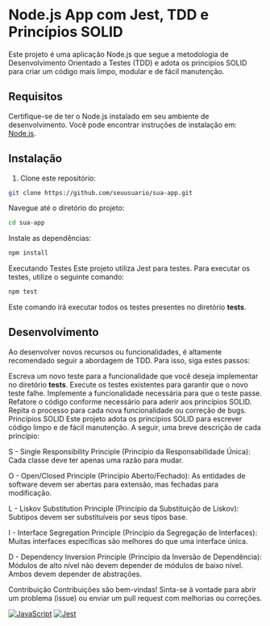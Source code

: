 # Node.js App com Jest, TDD e Princípios SOLID

Este projeto é uma aplicação Node.js que segue a metodologia de Desenvolvimento Orientado a Testes (TDD) e adota os princípios SOLID para criar um código mais limpo, modular e de fácil manutenção.

## Requisitos

Certifique-se de ter o Node.js instalado em seu ambiente de desenvolvimento. Você pode encontrar instruções de instalação em: [Node.js](https://nodejs.org/).

## Instalação

1. Clone este repositório:

```bash
git clone https://github.com/seuusuario/sua-app.git
```
Navegue até o diretório do projeto:

```bash
cd sua-app
```
Instale as dependências:
```bash
npm install
```
Executando Testes
Este projeto utiliza Jest para testes. Para executar os testes, utilize o seguinte comando:

```bash
npm test
```
Este comando irá executar todos os testes presentes no diretório __tests__.

## Desenvolvimento
Ao desenvolver novos recursos ou funcionalidades, é altamente recomendado seguir a abordagem de TDD. Para isso, siga estes passos:

Escreva um novo teste para a funcionalidade que você deseja implementar no diretório __tests__.
Execute os testes existentes para garantir que o novo teste falhe.
Implemente a funcionalidade necessária para que o teste passe.
Refatore o código conforme necessário para aderir aos princípios SOLID.
Repita o processo para cada nova funcionalidade ou correção de bugs.
Princípios SOLID
Este projeto adota os princípios SOLID para escrever código limpo e de fácil manutenção. A seguir, uma breve descrição de cada princípio:

S - Single Responsibility Principle (Princípio da Responsabilidade Única): Cada classe deve ter apenas uma razão para mudar.

O - Open/Closed Principle (Princípio Aberto/Fechado): As entidades de software devem ser abertas para extensão, mas fechadas para modificação.

L - Liskov Substitution Principle (Princípio da Substituição de Liskov): Subtipos devem ser substituíveis por seus tipos base.

I - Interface Segregation Principle (Princípio da Segregação de Interfaces): Muitas interfaces específicas são melhores do que uma interface única.

D - Dependency Inversion Principle (Princípio da Inversão de Dependência): Módulos de alto nível não devem depender de módulos de baixo nível. Ambos devem depender de abstrações.

Contribuição
Contribuições são bem-vindas! Sinta-se à vontade para abrir um problema (issue) ou enviar um pull request com melhorias ou correções.


[![JavaScript](https://img.shields.io/badge/-JavaScript-yellow)](https://www.javascript.com/)
[![Jest](https://img.shields.io/badge/-Jest-brightgreen)](https://jestjs.io/)


